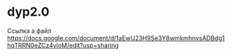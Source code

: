 # dyp2.0
Ссылка а файл
https://docs.google.com/document/d/1aEwU23H9Se3Y8wmkmhnvsADBdg1hqTRRN0eZCz4yloM/edit?usp=sharing  
